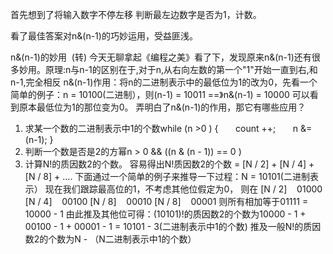 首先想到了将输入数字不停左移 判断最左边数字是否为1，计数。

看了最佳答案对n&(n-1)的巧妙运用，受益匪浅。

n&(n-1)的妙用  (转)
今天无聊拿起《编程之美》看了下，发现原来n&(n-1)还有很多妙用。原理:n与n-1的区别在于,对于n,从右向左数的第一个"1"开始一直到右,和n-1,完全相反
n&(n-1)作用：将n的二进制表示中的最低位为1的改为0，先看一个简单的例子：n = 10100(二进制），则(n-1) = 10011 ==》n&(n-1) = 10000
可以看到原本最低位为1的那位变为0。
弄明白了n&(n-1)的作用，那它有哪些应用？
1. 求某一个数的二进制表示中1的个数while (n >0 ) {
      count ++;
      n &= (n-1);
}
2. 判断一个数是否是2的方幂n > 0 && ((n & (n - 1)) == 0 )
3. 计算N!的质因数2的个数。
容易得出N!质因数2的个数 = [N / 2] + [N / 4] + [N / 8] + ....
下面通过一个简单的例子来推导一下过程：N = 10101(二进制表示）
现在我们跟踪最高位的1，不考虑其他位假定为0，
则在
[N / 2]    01000
[N / 4]    00100
[N / 8]    00010
[N / 8]    00001
则所有相加等于01111 = 10000 - 1
由此推及其他位可得：(10101)!的质因数2的个数为10000 - 1 + 00100 - 1 + 00001 - 1 = 10101 - 3(二进制表示中1的个数)
推及一般N!的质因数2的个数为N - （N二进制表示中1的个数）



